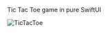 
Tic Tac Toe game in pure SwiftUI

![TicTacToe](https://user-images.githubusercontent.com/38867359/130755412-a88fc6d3-2317-4313-a904-791b376e4129.gif)
